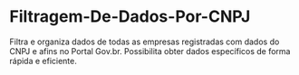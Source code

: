 # Filtragem-De-Dados-Por-CNPJ
Filtra e organiza dados de todas as empresas registradas com dados do CNPJ e afins no Portal Gov.br. Possibilita obter dados específicos de forma rápida e eficiente. 
